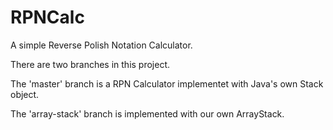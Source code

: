 # RPNCalc

A simple Reverse Polish Notation Calculator.

There are two branches in this project.

The 'master' branch is a RPN Calculator implementet with Java's own Stack object.

The 'array-stack' branch is implemented with our own ArrayStack.
